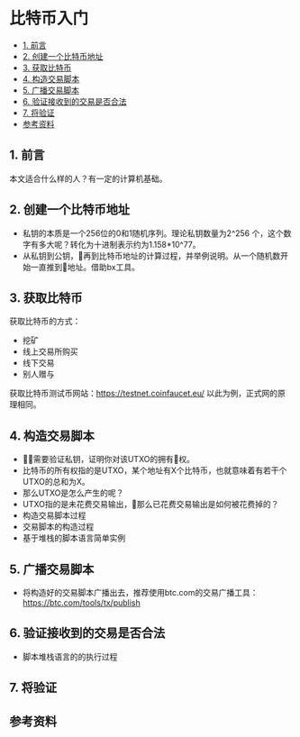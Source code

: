 比特币入门
=========

- [1. 前言](#1-前言)
- [2. 创建一个比特币地址](#2-创建一个比特币地址)
- [3. 获取比特币](#3-获取比特币)
- [4. 构造交易脚本](#4-构造交易脚本)
- [5. 广播交易脚本](#5-广播交易脚本)
- [6. 验证接收到的交易是否合法](#6-验证接收到的交易是否合法)
- [7. 将验证](#7-将验证)
- [参考资料](#参考资料)

## 1. 前言

本文适合什么样的人？有一定的计算机基础。

## 2. 创建一个比特币地址

- 私钥的本质是一个256位的0和1随机序列。理论私钥数量为2^256 个，这个数字有多大呢？转化为十进制表示约为1.158*10^77。
- 从私钥到公钥，再到比特币地址的计算过程，并举例说明。从一个随机数开始一直推到地址。借助bx工具。


## 3. 获取比特币

获取比特币的方式：

- 挖矿
- 线上交易所购买
- 线下交易
- 别人赠与

获取比特币测试币网站：https://testnet.coinfaucet.eu/ 以此为例，正式网的原理相同。


## 4. 构造交易脚本

- 需要验证私钥，证明你对该UTXO的拥有权。
- 比特币的所有权指的是UTXO，某个地址有X个比特币，也就意味着有若干个UTXO的总和为X。
- 那么UTXO是怎么产生的呢？
- UTXO指的是未花费交易输出，那么已花费交易输出是如何被花费掉的？
- 构造交易脚本过程
- 交易脚本的构造过程
- 基于堆栈的脚本语言简单实例


## 5. 广播交易脚本

- 将构造好的交易脚本广播出去，推荐使用btc.com的交易广播工具：https://btc.com/tools/tx/publish


## 6. 验证接收到的交易是否合法

- 脚本堆栈语言的的执行过程


## 7. 将验证


## 参考资料

